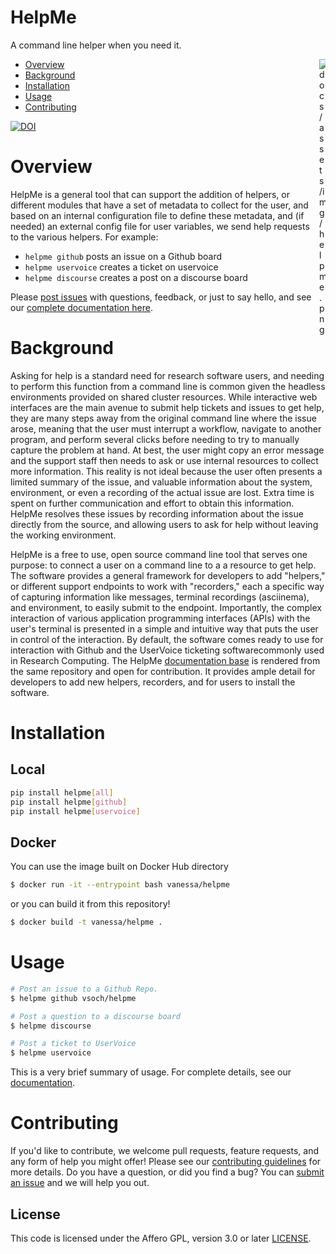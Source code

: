 # HelpMe

A command line helper when you need it.

<a target="_blank" rel="noopener noreferrer" href="https://raw.githubusercontent.com/vsoch/helpme/master/docs/assets/img/helpme.png">
<img src="https://raw.githubusercontent.com/vsoch/helpme/master/docs/assets/img/helpme.png" alt="docs/assets/img/helpme.png" style="max-width:2%;float:right"></a>

 - [Overview](#overview)
 - [Background](#background)
 - [Installation](#installation)
 - [Usage](#usage)
 - [Contributing](#contributing)

[![DOI](http://joss.theoj.org/papers/10.21105/joss.00775/status.svg)](https://doi.org/10.21105/joss.00775)


# Overview

HelpMe is a general tool that can support the addition of helpers, or different
modules that have a set of metadata to collect for the user, and based on an internal
configuration file to define these metadata, and (if needed) an external config file
for user variables, we send help requests to the various helpers. For example:

 - `helpme github` posts an issue on a Github board
 - `helpme uservoice` creates a ticket on uservoice
 - `helpme discourse` creates a post on a discourse board

Please [post issues](https://www.github.com/vsoch/helpme/issues)
with questions, feedback, or just to say hello, and see our [complete documentation here](https://vsoch.github.io/helpme).


# Background

Asking for help is a standard need for research software users, and needing to perform this function from a command line is common given the headless environments provided on shared cluster resources.  While interactive web interfaces are the main avenue to submit help tickets and issues to get help, they are many steps away from the original command line where the issue arose, meaning that the user must interrupt a workflow, navigate to another program, and perform several clicks before needing to try to manually capture the problem at hand. At best, the user might copy an error message and the support staff then needs to ask or use internal resources to collect more information. This reality is not ideal because the user often presents a limited summary of the issue, and valuable information about the system, environment, or even a recording of the actual issue are lost. Extra time is spent on further communication and effort to obtain this information. HelpMe resolves these issues by recording information about the issue directly from the source, and allowing users to ask for help without leaving the working environment.

HelpMe is a free to use, open source command line tool that serves one purpose: to connect a user on a command line to a a resource to get help. The software provides a general framework for developers to add "helpers," or different support endpoints to work with "recorders," each a specific way of capturing information like messages, terminal recordings (asciinema), and environment, to easily submit to the endpoint. Importantly, the complex interaction of various application programming interfaces (APIs) with the user's terminal is presented in a simple and intuitive way that puts the user in control of the interaction. By default, the software comes ready to use for interaction with Github and the UserVoice ticketing softwarecommonly used in Research Computing.  The HelpMe [documentation base](https://vsoch.github.io/helpme) is rendered from the same repository and open for contribution. It provides ample detail for developers to add new helpers, recorders, and for users to install the software.


# Installation

## Local

```bash
pip install helpme[all]
pip install helpme[github]
pip install helpme[uservoice]
```

## Docker

You can use the image built on Docker Hub directory

```bash
$ docker run -it --entrypoint bash vanessa/helpme
```

or you can build it from this repository!

```bash
$ docker build -t vanessa/helpme .
```

# Usage

```bash
# Post an issue to a Github Repo.
$ helpme github vsoch/helpme

# Post a question to a discourse board
$ helpme discourse

# Post a ticket to UserVoice
$ helpme uservoice
```

This is a very brief summary of usage. For complete details, see our [documentation](https://vsoch.github.io/helpme).

# Contributing

If you'd like to contribute, we welcome pull requests, feature requests, and any form of help you
might offer! Please see our [contributing guidelines](.github/CONTRIBUTING.md) for more details. Do you
have a question, or did you find a bug? You can [submit an issue](https://www.github.com/vsoch/helpme/issues) and we will help you out.

## License

This code is licensed under the Affero GPL, version 3.0 or later [LICENSE](LICENSE).
